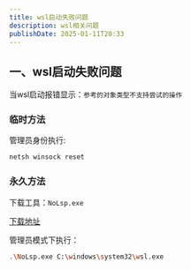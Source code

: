 ```yaml
---
title: wsl启动失败问题
description: wsl相关问题
publishDate: 2025-01-11T20:33
---
```

## 一、wsl启动失败问题

当wsl启动报错显示：`参考的对象类型不支持尝试的操作`

### 临时方法

管理员身份执行:

```bash
netsh winsock reset
```

### 永久方法

下载工具：`NoLsp.exe` 

[下载地址](https://richard-li.lanzouv.com/ibT8a09kvp9a)

管理员模式下执行：

```bash
.\NoLsp.exe C:\windows\system32\wsl.exe
```

